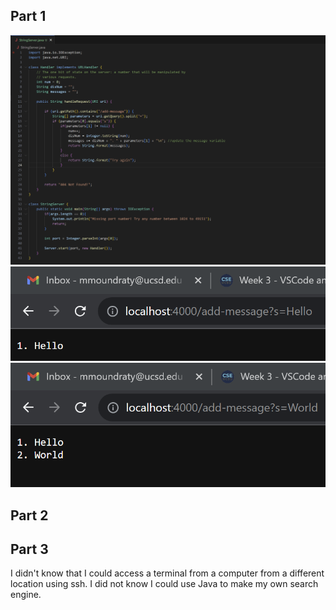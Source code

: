 ## Part 1

![Image](cse15lreport2code.png)
![Image](cse15lweb1.png)
![Image](cse15lweb2.png)

## Part 2

## Part 3

I didn't know that I could access a terminal from a computer from a different location using ssh. 
I did not know I could use Java to make my own search engine.
